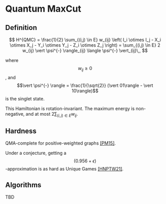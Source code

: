 # Quantum MaxCut

## Definition


$$
H^{QMC} = \frac{1}{2} \sum_{(i,j) \in E} w_{ij} \left( I_i \otimes I_j - X_i \otimes X_j - Y_i \otimes Y_j - Z_i \otimes Z_j \right) =  \sum_{(i,j) \in E} 2 w_{ij} \vert \psi^{-} \rangle_{ij}  \langle \psi^{-} \vert_{ij}\,,
$$

where $$w_{ij} \ge 0$$, and $$\vert \psi^{-} \rangle = \frac{1}{\sqrt{2}} (\vert 01\rangle - \vert 10\rangle)$$ is the singlet state. 

This Hamiltonian is rotation-invariant. The maximum energy is non-negative, and at most $2\sum_{(i,j) \in E} w_{ij}$.

## Hardness
QMA-complete for positive-weighted graphs [[PM15]](bib#PM15).

Under a conjecture, getting a $$(0.956+\epsilon)$$-approximation is as hard as Unique Games [[HNPTW21]](bib#HNPTW21).

## Algorithms

TBD
